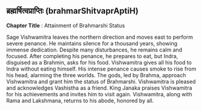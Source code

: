 ## ब्रह्मर्षित्वप्राप्तिः (brahmarShitvaprAptiH)
**Chapter Title** : Attainment of Brahmarshi Status

Sage Vishwamitra leaves the northern direction and moves east to perform severe penance. He maintains silence for a thousand years, showing immense dedication. Despite many disturbances, he remains calm and focused. After completing his penance, he prepares to eat, but Indra, disguised as a Brahmin, asks for his food. Vishwamitra gives all his food to Indra without eating himself. His intense penance causes smoke to rise from his head, alarming the three worlds. The gods, led by Brahma, approach Vishwamitra and grant him the status of Brahmarshi. Vishwamitra is pleased and acknowledges Vashistha as a friend. King Janaka praises Vishwamitra for his achievements and invites him to visit again. Vishwamitra, along with Rama and Lakshmana, returns to his abode, honored by all.